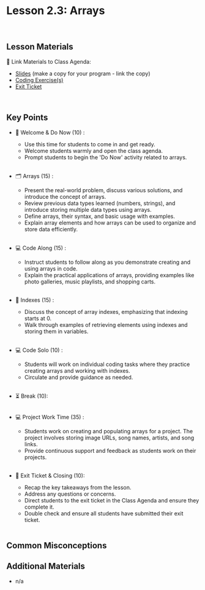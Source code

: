 # Lesson 2.3: Arrays

<br>

## Lesson Materials

📖 Link Materials to Class Agenda:
- [Slides](https://docs.google.com/presentation/d/1A9bLrt5ndCIs6imN83SZoFLxjMHeIKonjm2klCiJS-I/edit?usp=sharing) (make a copy for your program - link the copy)
- [Coding Exercise(s)](https://github.com/itscodenation/flw1-u2l3-23-24-student-exercises)
- [Exit Ticket](https://forms.gle/X8rCYJM2W2vRQv9QA)

<br>

## Key Points

- 👋 Welcome & Do Now (10) :
  - Use this time for students to come in and get ready.
  - Welcome students warmly and open the class agenda.
  - Prompt students to begin the 'Do Now' activity related to arrays.<br><br>
  
- 🗂️ Arrays (15) :
  - Present the real-world problem, discuss various solutions, and introduce the concept of arrays.
  - Review previous data types learned (numbers, strings), and introduce storing multiple data types using arrays.
  - Define arrays, their syntax, and basic usage with examples.
  - Explain array elements and how arrays can be used to organize and store data efficiently.<br><br>

- 💻 Code Along (15) :
  - Instruct students to follow along as you demonstrate creating and using arrays in code.
  - Explain the practical applications of arrays, providing examples like photo galleries, music playlists, and shopping carts.<br><br>

- 🔢 Indexes (15) :
  - Discuss the concept of array indexes, emphasizing that indexing starts at 0.
  - Walk through examples of retrieving elements using indexes and storing them in variables.<br><br>

- 💻 Code Solo (10) :
  - Students will work on individual coding tasks where they practice creating arrays and working with indexes.
  - Circulate and provide guidance as needed.<br><br>

- ⏳ Break (10):<br><br>

- 💻 Project Work Time (35) :
  - Students work on creating and populating arrays for a project. The project involves storing image URLs, song names, artists, and song links.
  - Provide continuous support and feedback as students work on their projects.<br><br>

- 👋 Exit Ticket & Closing (10):
  - Recap the key takeaways from the lesson.
  - Address any questions or concerns.
  - Direct students to the exit ticket in the Class Agenda and ensure they complete it.
  - Double check and ensure all students have submitted their exit ticket.<br><br>
  

## Common Misconceptions


## Additional Materials
- n/a
